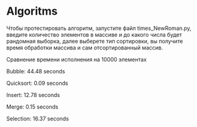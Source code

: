 # Algoritms
Чтобы протестировать алгоритм, запустите файл times_NewRoman.py, введите количество элементов в массиве и до какого числа будет рандомная выборка, далее выберете тип сортировки, вы получите время обработки массива и сам отсортированный массив.

Сравнение времени исполнения на 10000 элементах

Bubble: 44.48 seconds

Quicksort: 0.09 seconds

Insert: 12.78 seconds

Merge: 0.15 seconds

Selection: 16.37 seconds
